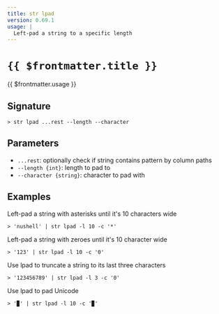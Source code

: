 ```yaml
---
title: str lpad
version: 0.69.1
usage: |
  Left-pad a string to a specific length
---
```


# <code>{{ $frontmatter.title }}</code>

<div style='white-space: pre-wrap;'>{{ $frontmatter.usage }}</div>

## Signature

```> str lpad ...rest --length --character```

## Parameters

 -  `...rest`: optionally check if string contains pattern by column paths
 -  `--length {int}`: length to pad to
 -  `--character {string}`: character to pad with

## Examples

Left-pad a string with asterisks until it's 10 characters wide
```shell
> 'nushell' | str lpad -l 10 -c '*'
```

Left-pad a string with zeroes until it's 10 character wide
```shell
> '123' | str lpad -l 10 -c '0'
```

Use lpad to truncate a string to its last three characters
```shell
> '123456789' | str lpad -l 3 -c '0'
```

Use lpad to pad Unicode
```shell
> '▉' | str lpad -l 10 -c '▉'
```
